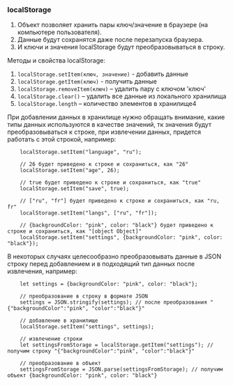 ### localStorage

1. Объект позволяет хранить пары ключ/значение в браузере (на компьютере пользователя).
2. Данные будут сохранятся даже после перезапуска браузера.
3. И ключи и значения localStorage будут преобразовываться в строку.

Методы и свойства localStorage:

1. `localStorage.setItem(ключ, значение)` - добавить данные
2. `localStorage.getItem(ключ)` - получить данные
3. `localStorage.removeItem(ключ)` – удалить пару с ключом 'ключ'
4. `localStorage.clear()` – удалить все данные из локального хранилища
5. `localStorage.length` – количество элементов в хранилище4

При добавлении данных в хранилище нужно обращать внимание, какие типы данных используются в качестве значений, тк
значения будут преобразовываться к строке, при извлечении данных, придется работать с этой строкой, например:

        localStorage.setItem("language", "ru");

        // 26 будет приведено к строке и сохраниться, как "26"
        localStorage.setItem("age", 26); 

        // true будет приведено к строке и сохраниться, как "true"
        localStorage.setItem("save", true); 

        // ["ru", "fr"] будет приведено к строке и сохраниться, как "ru, fr"    
        localStorage.setItem("langs", ["ru", "fr"]); 

        // {backgroundColor: "pink", color: "black"} будет приведено к строке и сохраниться, как "[object Object]"
        localStorage.setItem("settings", {backgroundColor: "pink", color: "black"}); 

В некоторых случаях целесообразно преобразовывать данные в JSON строку перед добавлением и в подходящий тип данных после
извлечения, например:

        let settings = {backgroundColor: "pink", color: "black"};

        // преобразование в строку в формате JSON
        settings = JSON.stringify(settings); // после преобразования "{"backgroundColor":"pink", "color":"black"}"

        // добавление в хранилище
        localStorage.setItem("settings", settings);

        // извлечение строки
        let settingsFromStorage = localStorage.getItem("settings"); // получим строку "{"backgroundColor":"pink", "color":"black"}"

        // преобразование в объект
        settingsFromStorage = JSON.parse(settingsFromStorage); // получим объект {backgroundColor: "pink", color: "black"}

